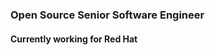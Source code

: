 <!-- 
.. title: Ivan Font
.. slug: index
.. date: 2016-10-11 15:51:54 UTC-07:00
.. tags: 
.. category: 
.. link: 
.. description: Ivan Font
.. type: text
-->

### Open Source Senior Software Engineer
#### Currently working for Red Hat
